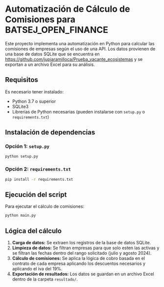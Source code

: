 # Automatización de Cálculo de Comisiones para BATSEJ_OPEN_FINANCE


Este proyecto implementa una automatización en Python para calcular las comisiones de empresas según el uso de una API. Los datos provienen de una base de datos SQLite que se encuentra en https://github.com/jupjaramilloca/Prueba_vacante_ecosistemas y se exportan a un archivo Excel para su análisis.

## Requisitos

Es necesario tener instalado:

- Python 3.7 o superior
- SQLite3
- Librerías de Python necesarias (pueden instalarse con `setup.py` o `requirements.txt`)

## Instalación de dependencias

### Opción 1:  `setup.py`
```bash
python setup.py
```

### Opción 2:  `requirements.txt`

```bash
pip install -r requirements.txt
```

## Ejecución del script

Para ejecutar el cálculo de comisiones:

```bash
python main.py
```

## Lógica del cálculo

1. **Carga de datos:** Se extraen los registros de la base de datos SQLite.
2. **Limpieza de datos:** Se filtran empresas para que solo esten las activas y se filtran las fechas dentro del rango solicitado (julio y agosto 2024).
3. **Cálculo de comisiones:** Se aplica la lógica de cobro basada en el contrato de cada empresa aplicando los descuentos necesarios y aplicando el iva del 19%.
4. **Exportación de resultados:** Los datos se guardan en un archivo Excel dentro de la carpeta `resultado/`.


